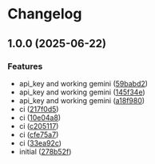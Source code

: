 # Changelog

## 1.0.0 (2025-06-22)


### Features

* api_key and working gemini ([59babd2](https://github.com/LunchTimeCode/nest/commit/59babd2150e8947a288b35c85dcfa438e20eb462))
* api_key and working gemini ([145f34e](https://github.com/LunchTimeCode/nest/commit/145f34e1b0ed2ffccb95aa8f595dcd00e7893036))
* api_key and working gemini ([a18f980](https://github.com/LunchTimeCode/nest/commit/a18f980785c0b1bb997508cc25d6191bb2124180))
* ci ([217f0d5](https://github.com/LunchTimeCode/nest/commit/217f0d58ddd77f92526b5e9e785b63306ce63ce2))
* ci ([10e04a8](https://github.com/LunchTimeCode/nest/commit/10e04a855a22fbe06bdf045ba21353fa861480b1))
* ci ([c205117](https://github.com/LunchTimeCode/nest/commit/c2051176218e8c8950c2f952b85cf92fd0b09059))
* ci ([cfe75a7](https://github.com/LunchTimeCode/nest/commit/cfe75a7ad78cbb92886a5e743703c25ea4997e95))
* ci ([33ea92c](https://github.com/LunchTimeCode/nest/commit/33ea92c45cac45f031c688c08d65546732418f58))
* initial ([278b52f](https://github.com/LunchTimeCode/nest/commit/278b52f8667389f87317e10f123be1358eb74214))
